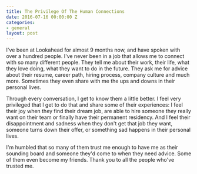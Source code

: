 ```yaml
---
title: The Privilege Of The Human Connections
date: 2016-07-16 00:00:00 Z
categories:
- general
layout: post
---
```


I've been at Lookahead for almost 9 months now, and have spoken with over a hundred people. I've never been in a job that allows me to connect with so many different people. They tell me about their work, their life, what they love doing, what they want to do in the future. They ask me for advice about their resume, career path, hiring process, company culture and much more. Sometimes they even share with me the ups and downs in their personal lives.

Through every conversation, I get to know them a little better. I feel very privileged that I get to do that and share some of their experiences: I feel their joy when they find their dream job, are able to hire someone they really want on their team or finally have their permanent residency. And I feel their disappointment and sadness when they don't get that job they want, someone turns down their offer, or something sad happens in their personal lives.

I'm humbled that so many of them trust me enough to have me as their sounding board and someone they'd come to when they need advice. Some of them even become my friends. Thank you to all the people who've trusted me.
